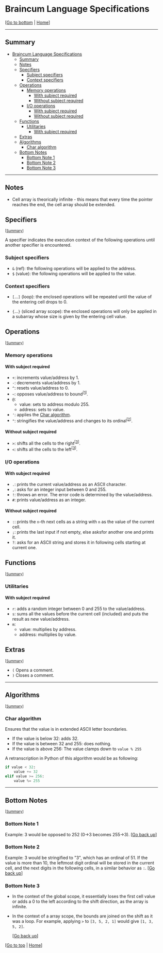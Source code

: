 <!-- markdownlint-disable MD024 MD033 -->

# Braincum Language Specifications

[[Go to bottom](#bottom-notes) | [Home](README.md)]

---

## Summary

- [Braincum Language Specifications](#braincum-language-specifications)
  - [Summary](#summary)
  - [Notes](#notes)
  - [Specifiers](#specifiers)
    - [Subject specifiers](#subject-specifiers)
    - [Context specifiers](#context-specifiers)
  - [Operations](#operations)
    - [Memory operations](#memory-operations)
      - [With subject required](#with-subject-required)
      - [Without subject required](#without-subject-required)
    - [I/O operations](#io-operations)
      - [With subject required](#with-subject-required-1)
      - [Without subject required](#without-subject-required-1)
  - [Functions](#functions)
    - [Utilitaries](#utilitaries)
      - [With subject required](#with-subject-required-2)
  - [Extras](#extras)
  - [Algorithms](#algorithms)
    - [Char algorithm](#char-algorithm)
  - [Bottom Notes](#bottom-notes)
    - [Bottom Note 1](#bottom-note-1)
    - [Bottom Note 2](#bottom-note-2)
    - [Bottom Note 3](#bottom-note-3)

---

## Notes

- Cell array is theorically infinite - this means that every time the pointer reaches the end, the cell array should be extended.

## Specifiers

<sub>[[Summary](#summary)]</sub>

A specifier indicates the execution context of the following operations until another specifier is encountered.

### Subject specifiers

- `&` (ref): the following operations will be applied to the address.
- `$` (value): the following operations will be applied to the value.

### Context specifiers

- `[`...`]` (loop): the enclosed operations will be repeated until the value of the entering cell drops to 0.

- `{`...`}` (sliced array scope): the enclosed operations will only be applied in a subarray whose size is given by the entering cell value.

## Operations

<sub>[[Summary](#summary)]</sub>

### Memory operations

#### With subject required

- `+`: increments value/address by 1.
- `-`: decrements value/address by 1.
- `^`: resets value/address to 0.
- `~`: opposes value/address to bound<sup>[[1](#bottom-note-1)]</sup>.
- `@`:
  - value: sets to address modulo 255.
  - address: sets to value.
- `'`: applies the [Char algorithm](#char-algorithm).
- `"`: stringifies the value/address and changes to its ordinal<sup>[[2](#bottom-note-2)]</sup>.

#### Without subject required

- `>`: shifts all the cells to the right<sup>[[3](#bottom-note-3)]</sup>.
- `<`: shifts all the cells to the left<sup>[[3](#bottom-note-3)]</sup>.

### I/O operations

#### With subject required

- `.`: prints the current value/address as an ASCII character.
- `,`: asks for an integer input between 0 and 255.
- `!`: throws an error. The error code is determined by the value/address.
- `#`: prints value/address as an integer.

#### Without subject required

- `:`: prints the `n`-th next cells as a string with `n` as the value of the current cell.
- `;`: prints the last input if not empty, else asksfor another one and prints it.
- `?`: asks for an ASCII string and stores it in following cells starting at current one.

## Functions

<sub>[[Summary](#summary)]</sub>

### Utilitaries

#### With subject required

- `r`: adds a random integer between 0 and 255 to the value/address.
- `s`: sums all the values before the current cell (included) and puts the result as new value/address.
- `m`:
  - value: multiplies by address.
  - address: multiplies by value.

## Extras

<sub>[[Summary](#summary)]</sub>

- `(` Opens a comment.
- `)` Closes a comment.

---

## Algorithms

<sub>[[Summary](#summary)]</sub>

### Char algorithm

Ensures that the value is in extended ASCII letter boundaries.

- If the value is below 32: adds 32.
- If the value is between 32 and 255: does nothing.
- If the value is above 256: The value clamps down to `value % 255`

A retranscription in Python of this algorithm would be as following:

```py
if value < 32:
    value += 32
elif value >= 256:
    value %= 255
```

---

## Bottom Notes

<sub>[[Summary](#summary)]</sub>

### Bottom Note 1

Example: 3 would be opposed to 252 (0->3 becomes 255->3).
[[Go back up](#with-subject-required)]

### Bottom Note 2

Example: 3 would be stringified to "3", which has an ordinal of 51. If the value is more than 10, the leftmost digit ordinal will be stored in the current cell, and the next digits in the following cells, in a similar behavior as `:`.
[[Go back up](#with-subject-required)]

### Bottom Note 3

- In the context of the global scope, it essentially loses the first cell value or adds a 0 to the left according to the shift direction, as the array is infinite.

- In the context of a array scope, the bounds are joined on the shift as it was a loop. For example, applying `>` to `[3, 5, 2, 1]` would give `[1, 3, 5, 2]`.

  [[Go back up](#without-subject-required)]

[[Go to top](#braincum-language-specifications) | [Home](README.md)]
